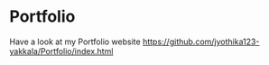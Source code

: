 # Portfolio
Have a look at my Portfolio website https://github.com/jyothika123-yakkala/Portfolio/index.html
